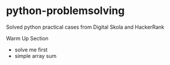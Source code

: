 # python-problemsolving
Solved python practical cases from Digital Skola and HackerRank

Warm Up Section
- solve me first
- simple array sum
